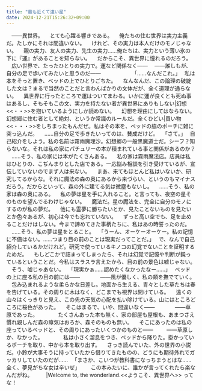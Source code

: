 ```yaml
---
title: "最も近くて遠い星"
date: 2024-12-21T15:26:32+09:00
---
```

　――異世界。
　とても心躍る響きである。
　俺たちの住む世界は実力主義だ。たしかにそれは間違いない。
　けれど、その実力は本人だけのモノじゃない。
　親の実力、友人の実力、先生の実力……俺たちは、実力という薄い氷の下に『運』があることを知らない。
　だからこそ、異世界に憧れるのだろう。
　広い世界で、たったひとりの実力で。運など関係なく――
　――誰しもが、自分の足で歩いてみたいと思うのだ――
　
　
　
　
　｢……なんだこれ。｣
　私は本をそっと置き、ベッドの上でひとりごちた。
　なんなんだ、この論理の破綻した文は？まるで当然のことだと言わんばかりの文体だが、全く道理が通らない。
　異世界に行ったところで運はついてまわる。いかに運が良くとも死ぬ事はあるし、そもそもこの文、実力を持たない者が異世界にありもしない|幻想<<・・>>を抱いているようにしか読めない。
　幻想を理由にしてはならない。幻想郷に住む者として絶対、というか常識のルールだ。全くひどい|買い物<<・・・>>をしちまったもんだぜ。私はその本を、ベッドの脇のポーチに雑に突っ込んだ。
　……自分の足で歩きたいってのは、賛成だけど。
　｢さて。｣
　自己紹介をしよう。私の名前は霧雨魔理沙。幻想郷の一般黒魔道士だ。シーフ？知らないな。それは私の家にパチュリーの本が積まれている事と関係があるのか？
　……そう、私の家には本がたくさんある。
　私の家は霧雨魔法店。店員は私はひとりの、こぢんまりとした店である。一応悩み相談を引き受けているが、宣伝していないのでまず人は来ない。
　まあ、来てもほとんど私はいないか、研究してるからな。それに魔法の森の奥にあるから来づらい、というのもマイナスだろう。だからといって、森の外に建てる気は微塵もないし。
　……そう、私の家は森の奥にある。
　私の夢は星を手に入れること。と言っても、夜空の星そのものを望んでるわけじゃない。
　魔法だ。星の魔法を、完全に自分のモノにするのが私の夢だ。
　他にも霊夢に勝ちたいとか、見たことないものを見たいとか色々あるが、初心は今でも忘れていない。
　ずっと高い空でも、足を止めることだけはしない。今まで諦めてきた事柄たちに、私はあの時誓ったのだ。
　……そう、私の夢は星をとること。
　｢うーん、オーケーオーケー。私の記憶に不備はない。……つまり目の前のことは現実だってことだ。｣
　で、なんで自己紹介しているかだけれど。研究で使っているキノコの幻覚でないことを証明するためだ。
　もしどこかで詰まってしまったら、それは幻覚で記憶や判断が鈍っているということだ。今私はスラスラ言えたから、目の前の景色は嘘じゃない。
　そう、嘘じゃあない。
　｢現実かぁ……認めたくなかったなー……｣
　ベッドの上に座る私の目の前には――
　
　
　――風が優しく、私の頬を撫でていく。
　包み込まれるような柔らかな日差し。地面から生える、青々とした草たちは春を告げている。その周りに木はなく、どこまでも視界は開けている。
　遠くの山々はくっきりと見え、この先の天気の心配を払い除けている。山にはところどころに桜色があった。
　そこはまるで、いや、間違いなく――
　
　
　――草原であった。
　
　
　たくさんあった本も無く、家の部屋も屋根も、あまつさえ慣れ親しんだ森の瘴気はおろか、森そのものも無い。
　そこにあったのは私の座っているベッドと、その周りにあったいくつかのものと――
　
　――草原しか、なかった。
　
　
　私は小さく溜息をつき、ベッドから降りた。掛かっているポーチを取り、中から本を取り出す。
　さっき読んでいた、外の世界の小説だ。小鈴が大事そうに持っていたから借りてきたものの、どうにも期待外れでガッカリしていたのだが……
　｢まさか、こいつが教科書になっちまうとはな……全く、夢見がちな女は辛いぜ｣
　
　この本みたいに、誰かが言ってくれたら楽なんだがね。
　
　|Welcome to, the wonderland.<<ようこそ、異世界へ>> ってな！
　
　
　
　
　
　
　
　
　

